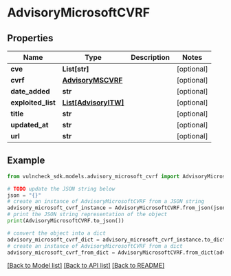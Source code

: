 # AdvisoryMicrosoftCVRF


## Properties

Name | Type | Description | Notes
------------ | ------------- | ------------- | -------------
**cve** | **List[str]** |  | [optional] 
**cvrf** | [**AdvisoryMSCVRF**](AdvisoryMSCVRF.md) |  | [optional] 
**date_added** | **str** |  | [optional] 
**exploited_list** | [**List[AdvisoryITW]**](AdvisoryITW.md) |  | [optional] 
**title** | **str** |  | [optional] 
**updated_at** | **str** |  | [optional] 
**url** | **str** |  | [optional] 

## Example

```python
from vulncheck_sdk.models.advisory_microsoft_cvrf import AdvisoryMicrosoftCVRF

# TODO update the JSON string below
json = "{}"
# create an instance of AdvisoryMicrosoftCVRF from a JSON string
advisory_microsoft_cvrf_instance = AdvisoryMicrosoftCVRF.from_json(json)
# print the JSON string representation of the object
print(AdvisoryMicrosoftCVRF.to_json())

# convert the object into a dict
advisory_microsoft_cvrf_dict = advisory_microsoft_cvrf_instance.to_dict()
# create an instance of AdvisoryMicrosoftCVRF from a dict
advisory_microsoft_cvrf_from_dict = AdvisoryMicrosoftCVRF.from_dict(advisory_microsoft_cvrf_dict)
```
[[Back to Model list]](../README.md#documentation-for-models) [[Back to API list]](../README.md#documentation-for-api-endpoints) [[Back to README]](../README.md)


